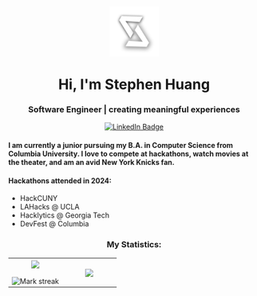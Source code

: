 <p align="center"><picture align="center"><img align="center" src="/logo.png" width=100px></picture></p>
<h1 align="center">Hi, I'm Stephen Huang</h1>
<h3 align="center">Software Engineer | creating meaningful experiences</h3>
<div id="badges" align="center">
  <a href="https://www.linkedin.com/in/stephen-huang-dev" target="_blank">
    <img src="https://img.shields.io/badge/LinkedIn-blue?style=for-the-badge&logo=linkedin&logoColor=white" alt="LinkedIn Badge"/>
  </a>
</div>

<h4 align="left">I am currently a junior pursuing my B.A. in Computer Science from Columbia University. I love to compete at hackathons, watch movies at the theater, and am an avid New York Knicks fan. </h4>
<h4>Hackathons attended in 2024:</h4>
<ul>
  <li>HackCUNY</li>
  <li>LAHacks @ UCLA</li>
  <li>Hacklytics @ Georgia Tech</li>
  <li>DevFest @ Columbia</li>
</ul>

<h3 align="center">My Statistics:</h3>
<p align="center">
<table align="center">
<tr border="none">
<td width="50%" align="center">
  
  <img  align="center"  src="https://github-readme-stats.vercel.app/api?username=stephen-huang-hash&theme=dark&show_icons=true&count_private=true" />
  <br></br>
  <img  title="🔥 Get streak stats for your profile at git.io/streak-stats" alt="Mark streak" src="https://github-readme-streak-stats.herokuapp.com/?user=stephen-huang-hash&theme=dark&hide_border=false" /> 
</td>
<td width="50%" align="center">

  <img  align="center"  src="https://github-readme-stats.anuraghazra1.vercel.app/api/top-langs/?username=stephen-huang-hash&theme=dark&hide_border=false&no-bg=true&no-frame=true&langs_count=10"/>
  
  </td>
</tr>
</table>

